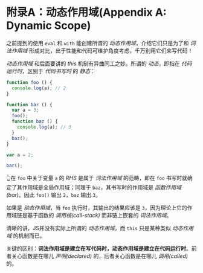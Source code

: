 # 附录A：动态作用域(Appendix A: Dynamic Scope)
之前提到的使用 `eval` 和 `with` 能创建所谓的 *动态作用域*，介绍它们只是为了和 *词法作用域* 形成对比，出于性能和代码可维护角度考虑，千万别用它们来写代码！

*动态作用域* 和后面要讲的 *this* 机制有异曲同工之妙。所谓的 *动态*，即指在 *代码运行时*，区别于 *代码书写时* 的 *静态*：
```js
function foo () {
  console.log(a); // 2
}

function bar () {
  var a = 3;
  foo();
  function baz () {
    console.log(a); // 3
  }
  baz();
}

var a = 2;

bar();
```
👆在 `foo` 中关于变量 `a` 的 *RHS* 是属于 *词法作用域* 的范畴，即在 `foo` 书写时就确定了其作用域是全局作用域；同理于 `baz`，其书写时的作用域是 *函数作用域(bar)*。因此 `foo()` 输出 `2`，`baz` 输出 `3`。

如果是 *动态作用域*，当 `foo` 执行时，其输出的结果应该是 `3`，因为理论上它的作用域链是基于函数的 *调用栈(call-stack)* 而非链上嵌套的 *词法作用域*。

清晰的讲，JS并没有实际上所谓的 *动态作用域*，而 `this` 只是某种类似 *动态作用域* 的机制而已。

关键的区别：**词法作用域是建立在写代码时，动态作用域是建立在代码运行时**。前者关心函数是在哪儿 *声明(declared)* 的，后者关心函数是在哪儿 *调用(called)* 的。
